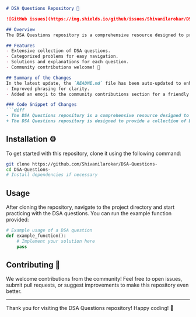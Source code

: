 ```markdown
# DSA Questions Repository 🚀

![GitHub issues](https://img.shields.io/github/issues/Shivanilarokar/DSA-Questions-) ![License](https://img.shields.io/badge/license-MIT-blue.svg)

## Overview
The DSA Questions repository is a comprehensive resource designed to provide a collection of Data Structures and Algorithms (DSA) questions to help you enhance your coding skills and prepare for technical interviews.

## Features
- Extensive collection of DSA questions.
- Categorized problems for easy navigation.
- Solutions and explanations for each question.
- Community contributions welcome! 🤝

## Summary of the Changes
In the latest update, the `README.md` file has been auto-updated to enhance clarity and presentation of the repository. Key changes include:
- Improved phrasing for clarity.
- Added an emoji to the community contributions section for a friendly touch.

### Code Snippet of Changes
```diff
- The DSA Questions repository is a comprehensive resource designed to provide a collection of Data Structures and Algorithms (DSA) questions to help you enhance your coding skills and prepare for technical interviews.
+ The DSA Questions repository is designed to provide a collection of Data Structures and Algorithms (DSA) questions to help you enhance your coding skills and prepare for technical interviews.
```

## Installation ⚙️
To get started with this repository, clone it using the following command:
```bash
git clone https://github.com/Shivanilarokar/DSA-Questions-
cd DSA-Questions-
# Install dependencies if necessary
```

## Usage
After cloning the repository, navigate to the project directory and start practicing with the DSA questions. You can run the example function provided:
```python
# Example usage of a DSA question
def example_function():
    # Implement your solution here
    pass
```

## Contributing 🤝
We welcome contributions from the community! Feel free to open issues, submit pull requests, or suggest improvements to make this repository even better.

---

Thank you for visiting the DSA Questions repository! Happy coding! 🚀
```